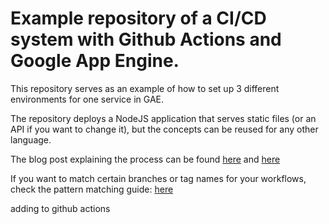 # Example repository of a CI/CD system with Github Actions and Google App Engine.

This repository serves as an example of how to set up 3 different environments for one service in GAE.

The repository deploys a NodeJS application that serves static files (or an API if you want to change it), but the concepts can be reused for any other language.

The blog post explaining the process can be found [here](https://blog.etereo.io/multi-environment-deployment-with-google-app-engine-and-github-actions-351041ced92a?sk=b0d2c26304f452602f5684a3cc471f04) and [here](https://blog.etereo.io/deploying-a-node-application-in-google-app-engine-with-github-actions-2bd0d4e443db?sk=700209e9b13de262cd6217c53b413ac4)


If you want to match certain branches or tag names for your workflows, check the pattern matching guide: 
[here](https://docs.github.com/en/free-pro-team@latest/actions/reference/workflow-syntax-for-github-actions#filter-pattern-cheat-sheet)

adding to github actions
